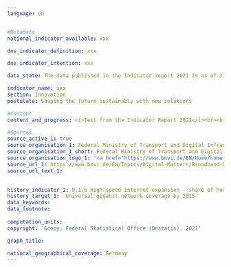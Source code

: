 ```yaml
---
language: en    


#Metadata    
national_indicator_available: xxx    

dns_indicator_definition: xxx    

dns_indicator_intention: xxx    

data_state: The data published in the indicator report 2021 is as of 31.12.2020. The data shown on the DNS-Online-Platform is updated regularly, so that more current data may be available online than published in the indicator report 2021.    

indicator_name: xxx    
section: Innovation    
postulate: Shaping the future sustainably with new solutions    

#Content    
content_and_progress: <i>Text from the Indicator Report 2021</i><br><br>xxx    

#Sources    
source_active_1: true
source_organisation_1: Federal Ministry of Transport and Digital Infrastructure
source_organisation_1_short: Federal Ministry of Transport and Digital Infrastructure
source_organisation_logo_1: '<a href="https://www.bmvi.de/EN/Home/home.html"><img src="https://g205sdgs.github.io/sdg-indicators/public/LogosEn/bmvi.png" alt=" Federal Ministry of Transport and Digital Infrastructure" title="Click here to visit the homepage of the organization" style="border: transparent"/></a>'
source_url_1: https://www.bmvi.de/EN/Topics/Digital-Matters/Broadband-Deployment/Broadband-Deployment-Germany/broadband-deployment-in-germany.html                        
source_url_text_1:                         
    

history_indicator_1: 9.1.b High-speed internet expansion – share of households with access to gigabit broadband services                    
history_target_1:  Universal gigabit network coverage by 2025    
data_keywords:    
data_footnote:     
    
computation_units:     
copyright: '&copy; Federal Statistical Office (Destatis), 2021'    

graph_title:     

national_geographical_coverage: Germany    
---    
```

<div>
  <div class="my-header">
    <h3>
    </h3>
  </div>
